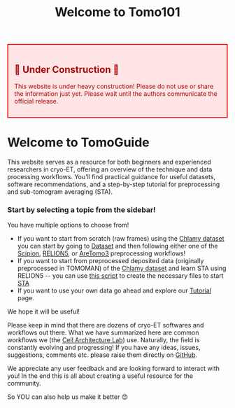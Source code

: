 ﻿---
layout: default
title: "Welcome to Tomo101"
nav_order: 1
---

<div style="border:2px solid red; padding:1em; background-color:#ffe5e5; color:#a00; margin-bottom:1em;">
<h2>🚧 Under Construction 🚧</h2>
<p>This website is under heavy construction! Please do not use or share the information just yet. Please wait until the authors communicate the official release.</p>
</div>


# **Welcome to TomoGuide**
This website serves as a resource for both beginners and experienced researchers in cryo-ET, offering an overview of the technique and data processing workflows.
You’ll find practical guidance for useful datasets, software recommendations, and a step-by-step tutorial for preprocessing and sub-tomogram averaging (STA).

### Start by selecting a topic from the sidebar!

You have multiple options to choose from! 
- If you want to start from scratch (raw frames) using the [Chlamy dataset](https://www.ebi.ac.uk/empiar/EMPIAR-11830/) you can start by going to [Dataset](/02-dataset-software-resources) and then following either one of the [Scipion](/03-tutorial/01-scipion-preprocessing), [RELION5](/03-tutorial/03-relion-preprocessing), or [AreTomo3](/03-tutorial/02-aretomo3) preprocessing workflows! 
- If you want to start from preprocessed deposited data (originally preprocessed in TOMOMAN) of the [Chlamy dataset](https://www.ebi.ac.uk/empiar/EMPIAR-11830/) and learn STA using RELION5 -- you can use [this script](https://github.com/Chromatin-Structure-Rhythms-Lab/ChlamyAnnotations/tree/master/chlamydataset2relion5) to create the necessary files to start [STA](/03-tutorial/05-sta-in-relion5/#ctftomo)
- If you want to use your own data go ahead and explore our [Tutorial](/03-tutorial) page.

We hope it will be useful! 

Please keep in mind that there are dozens of cryo-ET softwares and workflows out there. What we have summarized here are common workflows we (the [Cell Architecture Lab](https://www.cellarchlab.com/)) use. Naturally, the field is constantly evolving and progressing! If you have any ideas, issues, suggestions, comments etc. please raise them directly on [GitHub](https://github.com/TomoGuide/TomoGuide.github.io). 

We appreciate any user feedback and are looking forward to interact with you! In the end this is all about creating a useful resource for the community. 

So YOU can also help us make it better 😊

